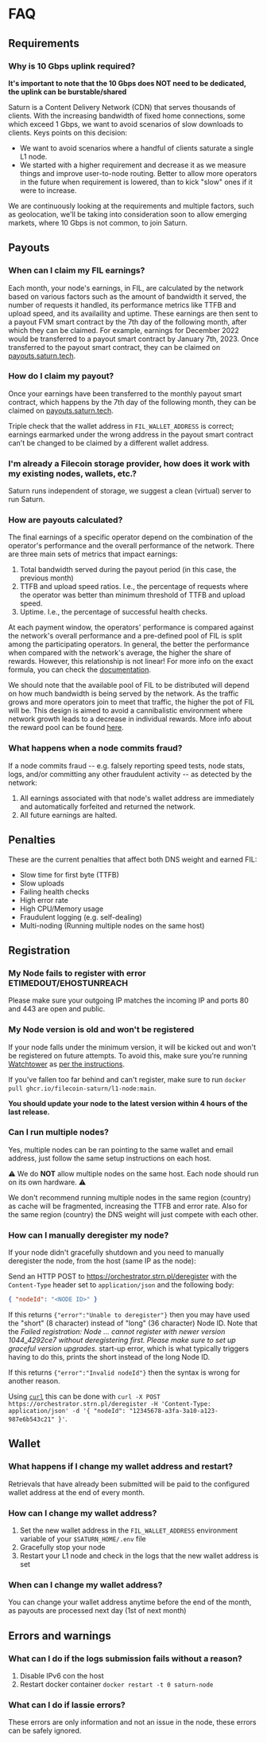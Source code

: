 # FAQ

## Requirements

### Why is 10 Gbps uplink required?

**It's important to note that the 10 Gbps does NOT need to be dedicated, the uplink can be burstable/shared**

Saturn is a Content Delivery Network (CDN) that serves thousands of clients. With the increasing bandwidth of fixed home connections, some which exceed 1 Gbps, we want to avoid scenarios of slow downloads to clients. Keys points on this decision:

- We want to avoid scenarios where a handful of clients saturate a single L1 node.
- We started with a higher requirement and decrease it as we measure things and improve user-to-node routing. Better to allow more operators in the future when requirement is lowered, than to kick "slow" ones if it were to increase.

We are continuously looking at the requirements and multiple factors, such as geolocation, we'll be taking into consideration soon to allow emerging markets, where 10 Gbps is not common, to join Saturn.

## Payouts

### When can I claim my FIL earnings?

Each month, your node's earnings, in FIL, are calculated by the network based on various factors such as the amount of bandwidth it served, the number of requests it handled, its performance metrics like TTFB and upload speed, and its availaility and uptime. These earnings are then sent to a payout FVM smart contract by the 7th day of the following month, after which they can be claimed. For example, earnings for December 2022 would be transferred to a payout smart contract by January 7th, 2023. Once transferred to the payout smart contract, they can be claimed on [payouts.saturn.tech](https://payouts.saturn.tech).

### How do I claim my payout?

Once your earnings have been transferred to the monthly payout smart contract, which happens by the 7th day of the following month, they can be claimed on [payouts.saturn.tech](https://payouts.saturn.tech).

Triple check that the wallet address in `FIL_WALLET_ADDRESS` is correct; earnings earmarked under the wrong address in the payout smart contract can't be changed to be claimed by a different wallet address.

### I'm already a Filecoin storage provider, how does it work with my existing nodes, wallets, etc.?

Saturn runs independent of storage, we suggest a clean (virtual) server to run Saturn.

### How are payouts calculated?

The final earnings of a specific operator depend on the combination of the operator's performance and the overall performance of the network. There are three main sets of metrics that impact earnings:

1. Total bandwidth served during the payout period (in this case, the previous month)
2. TTFB and upload speed ratios. I.e., the percentage of requests where the operator was better than minimum threshold of TTFB and upload speed.
3. Uptime. I.e., the percentage of successful health checks.

At each payment window, the operators' performance is compared against the network's overall performance and a pre-defined pool of FIL is split among the participating operators. In general, the better the performance when compared with the network's average, the higher the share of rewards. However, this relationship is not linear! For more info on the exact formula, you can check the [documentation](https://hackmd.io/@cryptoecon/SJIJEUJbs/%2FMqxcRhVdSi2txAKW7pCh5Q).

We should note that the available pool of FIL to be distributed will depend on how much bandwidth is being served by the network. As the traffic grows and more operators join to meet that traffic, the higher the pot of FIL will be. This design is aimed to avoid a cannibalistic environment where network growth leads to a decrease in individual rewards. More info about the reward pool can be found [here](https://hackmd.io/@cryptoecon/SJIJEUJbs/%2FMqxcRhVdSi2txAKW7pCh5Q#Reward-pool1).

### What happens when a node commits fraud?

If a node commits fraud -- e.g. falsely reporting speed tests, node stats, logs, and/or committing any other fraudulent activity -- as detected by the network:

1. All earnings associated with that node's wallet address are immediately and automatically forfeited and returned the network.
2. All future earnings are halted.

## Penalties

These are the current penalties that affect both DNS weight and earned FIL:

- Slow time for first byte (TTFB)
- Slow uploads
- Failing health checks
- High error rate
- High CPU/Memory usage
- Fraudulent logging (e.g. self-dealing)
- Multi-noding (Running multiple nodes on the same host)

## Registration

### My Node fails to register with error ETIMEDOUT/EHOSTUNREACH

Please make sure your outgoing IP matches the incoming IP and ports 80 and 443 are open and public.

### My Node version is old and won't be registered

If your node falls under the minimum version, it will be kicked out and won't be registered on future attempts.
To avoid this, make sure you're running [Watchtower](https://containrrr.dev/watchtower/) as [per the instructions](https://github.com/filecoin-saturn/L1-node#update-a-node).

If you've fallen too far behind and can't register, make sure to run `docker pull ghcr.io/filecoin-saturn/l1-node:main`.

**You should update your node to the latest version within 4 hours of the last release.**

### Can I run multiple nodes?

Yes, multiple nodes can be ran pointing to the same wallet and email address, just follow the same setup instructions on each host.

⚠️ We do **NOT** allow multiple nodes on the same host. Each node should run on its own hardware. ⚠️

We don't recommend running multiple nodes in the same region (country) as cache will be fragmented, increasing the TTFB and error rate.
Also for the same region (country) the DNS weight will just compete with each other.

### How can I manually deregister my node?

If your node didn't gracefully shutdown and you need to manually deregister the node, from the host (same IP as the node):

Send an HTTP POST to https://orchestrator.strn.pl/deregister with the `Content-Type` header set to `application/json` and the following body:

```json
{ "nodeId": "<NODE ID>" }
```

If this returns `{"error":"Unable to deregister"}` then you may have used the "short" (8 character) instead of "long" (36 character) Node ID.
Note that the _Failed registration: Node ... cannot register with newer version 1044_4292ce7 without deregistering first. Please make sure to set up graceful version upgrades._
start-up error, which is what typically triggers having to do this, prints the short instead of the long Node ID.

If this returns `{"error":"Invalid nodeId"}` then the syntax is wrong for another reason.

Using [`curl`](https://curl.se) this can be done with `curl -X POST https://orchestrator.strn.pl/deregister -H 'Content-Type: application/json' -d '{ "nodeId": "12345678-a3fa-3a10-a123-987e6b543c21" }'`.

## Wallet

### What happens if I change my wallet address and restart?

Retrievals that have already been submitted will be paid to the configured wallet address at the end of every month.

### How can I change my wallet address?

1. Set the new wallet address in the `FIL_WALLET_ADDRESS` environment variable of your `$SATURN_HOME/.env` file
2. Gracefully stop your node
3. Restart your L1 node and check in the logs that the new wallet address is set

### When can I change my wallet address?

You can change your wallet address anytime before the end of the month, as payouts are processed next day (1st of next month)

## Errors and warnings

### What can I do if the logs submission fails without a reason?

1. Disable IPv6 con the host
2. Restart docker container `docker restart -t 0 saturn-node`

### What can I do if lassie errors?

These errors are only information and not an issue in the node, these errors can be safely ignored.
